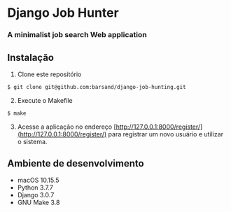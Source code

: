 # Django Job Hunter
### A minimalist job search Web application

## Instalação
1. Clone este repositório 
```bash
$ git clone git@github.com:barsand/django-job-hunting.git
```

2. Execute o Makefile
```bash
$ make
```

3. Acesse a aplicação no endereço [http://127.0.0.1:8000/register/](http://127.0.0.1:8000/register/) para registrar um novo usuário e utilizar o sistema.

## Ambiente de desenvolvimento
- macOS 10.15.5
- Python 3.7.7
- Django 3.0.7
- GNU Make 3.8
